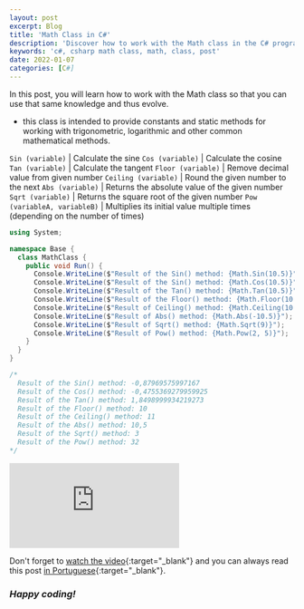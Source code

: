 ```yaml
---
layout: post
excerpt: Blog
title: 'Math Class in C#'
description: 'Discover how to work with the Math class in the C# programming language. Get answers to your questions with the theory and examples presented.'
keywords: 'c#, csharp math class, math, class, post'
date: 2022-01-07
categories: [C#]
---
```


In this post, you will learn how to work with the Math class so that you can use that same knowledge and thus evolve.

- this class is intended to provide constants and static methods for working with trigonometric, logarithmic and other common mathematical methods.

`Sin (variable)` | Calculate the sine
`Cos (variable)` | Calculate the cosine
`Tan (variable)` | Calculate the tangent
`Floor (variable)` | Remove decimal value from given number
`Ceiling (variable)` | Round the given number to the next
`Abs (variable)` | Returns the absolute value of the given number
`Sqrt (variable)` | Returns the square root of the given number
`Pow (variableA, variableB)` | Multiplies its initial value multiple times (depending on the number of times)

```csharp
using System;

namespace Base {
  class MathClass {
    public void Run() {
      Console.WriteLine($"Result of the Sin() method: {Math.Sin(10.5)}");
      Console.WriteLine($"Result of the Sin() method: {Math.Cos(10.5)}");
      Console.WriteLine($"Result of the Tan() method: {Math.Tan(10.5)}");
      Console.WriteLine($"Result of the Floor() method: {Math.Floor(10.5)}");
      Console.WriteLine($"Result of Ceiling() method: {Math.Ceiling(10.5)}");
      Console.WriteLine($"Result of Abs() method: {Math.Abs(-10.5)}");
      Console.WriteLine($"Result of Sqrt() method: {Math.Sqrt(9)}");
      Console.WriteLine($"Result of Pow() method: {Math.Pow(2, 5)}");
    }
  }
}

/*
  Result of the Sin() method: -0,87969575997167
  Result of the Cos() method: -0,4755369279959925
  Result of the Tan() method: 1,8498999934219273
  Result of the Floor() method: 10
  Result of the Ceiling() method: 11
  Result of the Abs() method: 10,5
  Result of the Sqrt() method: 3
  Result of the Pow() method: 32
*/
```

<div class="video-container">
  <iframe src="https://www.youtube.com/embed/ZCr9-qfctoU" frameborder="0" allowfullscreen></iframe>
</div>

Don't forget to [watch the video](https://youtu.be/ZCr9-qfctoU){:target="\_blank"} and you can always read this post [in Portuguese](https://caffeinealgorithm.com/blog/classe-math-em-csharp/){:target="\_blank"}.

### _Happy coding!_
